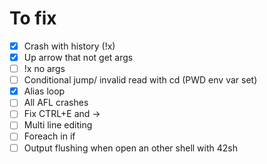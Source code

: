 # To fix
- [x] Crash with history (!x)
- [x] Up arrow that not get args
- [ ] !x no args
- [ ] Conditional jump/ invalid read with cd (PWD env var set)
- [x] Alias loop
- [ ] All AFL crashes
- [ ] Fix CTRL+E and ->
- [ ] Multi line editing
- [ ] Foreach in if
- [ ] Output flushing when open an other shell with 42sh
